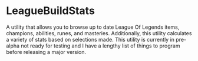 # LeagueBuildStats
A utility that allows you to browse up to date League Of Legends items, champions, abilities, runes, and masteries. Additionally, this utility calculates a variety of stats based on selections made. This utility is currently in pre-alpha not ready for testing and I have a lengthy list of things to program before releasing a major version.
